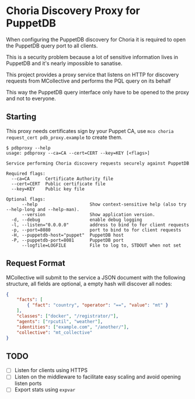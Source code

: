 # Choria Discovery Proxy for PuppetDB

When configuring the PuppetDB discovery for Choria it is required to open the PuppetDB query port to all clients.

This is a security problem because a lot of sensitive information lives in PuppetDB and it's nearly impossible to sanatise.

This project provides a proxy service that listens on HTTP for discovery requests from MCollective and performs the PQL query on its behalf

This way the PuppetDB query interface only have to be opened to the proxy and not to everyone.

## Starting

This proxy needs certificates sign by your Puppet CA, use `mco choria request_cert pdb_proxy.example` to create them.

```
$ pdbproxy --help
usage: pdbproxy --ca=CA --cert=CERT --key=KEY [<flags>]

Service performing Choria discovery requests securely against PuppetDB

Required flags:
  --ca=CA      Certificate Authority file
  --cert=CERT  Public certificate file
  --key=KEY    Public key file

Optional flags:
      --help                    Show context-sensitive help (also try --help-long and --help-man).
      --version                 Show application version.
  -d, --debug                   enable debug logging
  -l, --listen="0.0.0.0"        address to bind to for client requests
  -p, --port=8080               port to bind to for client requests
  -H, --puppetdb-host="puppet"  PuppetDB host
  -P, --puppetdb-port=8081      PuppetDB port
      --logfile=LOGFILE         File to log to, STDOUT when not set
```

## Request Format

MCollective will submit to the service a JSON document with the following structure, all fields are optional, a empty
hash will discover all nodes:

```json
{
	"facts": [
		{ "fact": "country", "operator": "==", "value": "mt" }
	],
	"classes": ["docker", "/registrator/"],
	"agents": ["rpcutil", "weather"],
	"identities": ["example.com", "/another/"],
	"collective": "mt_collective"
}
```

## TODO

 - [ ] Listen for clients using HTTPS
 - [ ] Listen on the middleware to facilitate easy scaling and avoid opening listen ports
 - [ ] Export stats using `expvar`
